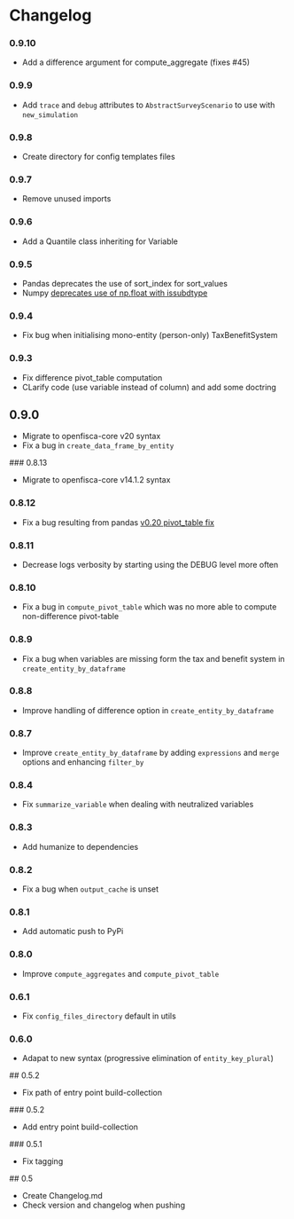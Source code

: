 
# Changelog

### 0.9.10
* Add a difference argument for compute_aggregate (fixes #45)

### 0.9.9
* Add `trace` and `debug` attributes to `AbstractSurveyScenario` to use with `new_simulation`

### 0.9.8
* Create directory for config templates files

### 0.9.7
* Remove unused imports

### 0.9.6
* Add a Quantile class inheriting for Variable

### 0.9.5
* Pandas deprecates the use of sort_index for sort_values
* Numpy [deprecates use of np.float with issubdtype](https://github.com/numpy/numpy/pull/9505)

### 0.9.4
* Fix bug when initialising mono-entity (person-only) TaxBenefitSystem

### 0.9.3
* Fix difference pivot_table computation
* CLarify code (use variable instead of column) and add some doctring

## 0.9.0
* Migrate to openfisca-core v20 syntax
* Fix a bug in `create_data_frame_by_entity`

### 0.8.13

* Migrate to openfisca-core v14.1.2 syntax

### 0.8.12
* Fix a bug resulting from pandas [v0.20 pivot_table fix](https://github.com/pandas-dev/pandas/pull/13554)

### 0.8.11

* Decrease logs verbosity by starting using the DEBUG level more often

### 0.8.10

* Fix a bug in `compute_pivot_table` which was no more able to compute non-difference pivot-table

### 0.8.9

* Fix a bug when variables are missing form the tax and benefit system in `create_entity_by_dataframe`

### 0.8.8

* Improve handling of difference option in `create_entity_by_dataframe`

### 0.8.7

* Improve `create_entity_by_dataframe` by adding `expressions` and `merge` options and
enhancing `filter_by`

### 0.8.4

* Fix `summarize_variable` when dealing with neutralized variables

### 0.8.3

* Add humanize to dependencies

### 0.8.2

* Fix a bug when `output_cache` is unset

### 0.8.1

* Add automatic push to PyPi

### 0.8.0

* Improve `compute_aggregates` and `compute_pivot_table`

### 0.6.1

* Fix `config_files_directory` default in utils

### 0.6.0

* Adapat to new syntax (progressive elimination of `entity_key_plural`)

## 0.5.2

* Fix path of entry point build-collection

### 0.5.2

* Add entry point build-collection


### 0.5.1

* Fix tagging


## 0.5

* Create Changelog.md
* Check version and changelog when pushing
